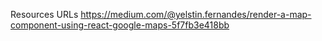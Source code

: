 
Resources URLs 
https://medium.com/@yelstin.fernandes/render-a-map-component-using-react-google-maps-5f7fb3e418bb